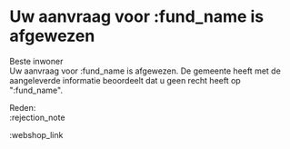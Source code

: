 # Uw aanvraag voor :fund_name is afgewezen

Beste inwoner  
Uw aanvraag voor :fund_name is afgewezen. De gemeente heeft met de aangeleverde informatie beoordeelt dat u geen recht heeft op ":fund_name".


Reden:
&nbsp;  
:rejection_note

:webshop_link
